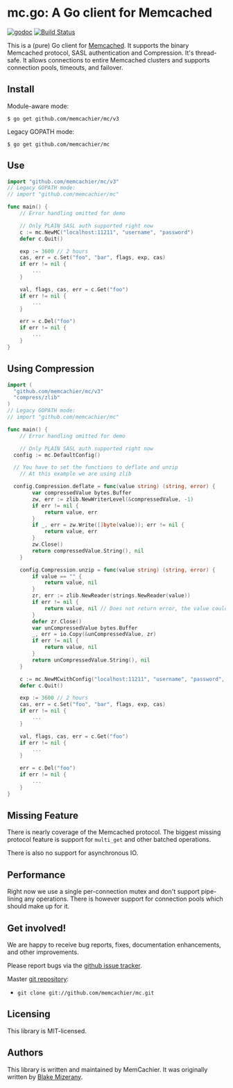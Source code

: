 # mc.go: A Go client for Memcached

[![godoc](https://godoc.org/github.com/memcachier/mc?status.svg)](http://godoc.org/github.com/memcachier/mc)
[![Build Status](https://img.shields.io/travis/memcachier/mc.svg?style=flat)](https://travis-ci.org/memcachier/mc)

This is a (pure) Go client for [Memcached](http://memcached.org). It supports
the binary Memcached protocol, SASL authentication and Compression. It's thread-safe.
It allows connections to entire Memcached clusters and supports connection
pools, timeouts, and failover.

## Install

Module-aware mode:

```
$ go get github.com/memcachier/mc/v3
```

Legacy GOPATH mode:

```
$ go get github.com/memcachier/mc
```

## Use

```go
import "github.com/memcachier/mc/v3"
// Legacy GOPATH mode:
// import "github.com/memcachier/mc"

func main() {
	// Error handling omitted for demo

	// Only PLAIN SASL auth supported right now
	c := mc.NewMC("localhost:11211", "username", "password")
	defer c.Quit()

	exp := 3600 // 2 hours
	cas, err = c.Set("foo", "bar", flags, exp, cas)
	if err != nil {
		...
	}

	val, flags, cas, err = c.Get("foo")
	if err != nil {
		...
	}

	err = c.Del("foo")
	if err != nil {
		...
	}
}
```

## Using Compression

```go
import (
  "github.com/memcachier/mc/v3"
  "compress/zlib"
)
// Legacy GOPATH mode:
// import "github.com/memcachier/mc"

func main() {
	// Error handling omitted for demo

	// Only PLAIN SASL auth supported right now
  config := mc.DefaultConfig()

  // You have to set the functions to deflate and unzip
	// At this example we are using zlib

  config.Compression.deflate = func(value string) (string, error) {
		var compressedValue bytes.Buffer
		zw, err := zlib.NewWriterLevel(&compressedValue, -1)
		if err != nil {
			return value, err
		}
		if _, err = zw.Write([]byte(value)); err != nil {
			return value, err
		}
		zw.Close()
		return compressedValue.String(), nil
	}

	config.Compression.unzip = func(value string) (string, error) {
		if value == "" {
			return value, nil
		}
		zr, err := zlib.NewReader(strings.NewReader(value))
		if err != nil {
			return value, nil // Does not return error, the value could be not compressed
		}
		defer zr.Close()
		var unCompressedValue bytes.Buffer
		_, err = io.Copy(&unCompressedValue, zr)
		if err != nil {
			return value, nil
		}
		return unCompressedValue.String(), nil
	}

	c := mc.NewMCwithConfig("localhost:11211", "username", "password", config)
	defer c.Quit()

	exp := 3600 // 2 hours
	cas, err = c.Set("foo", "bar", flags, exp, cas)
	if err != nil {
		...
	}

	val, flags, cas, err = c.Get("foo")
	if err != nil {
		...
	}

	err = c.Del("foo")
	if err != nil {
		...
	}
}
```

## Missing Feature

There is nearly coverage of the Memcached protocol.
The biggest missing protocol feature is support for `multi_get` and other
batched operations.

There is also no support for asynchronous IO.

## Performance

Right now we use a single per-connection mutex and don't support pipe-lining any
operations. There is however support for connection pools which should make up
for it.

## Get involved!

We are happy to receive bug reports, fixes, documentation enhancements,
and other improvements.

Please report bugs via the
[github issue tracker](http://github.com/memcachier/mc/issues).

Master [git repository](http://github.com/memcachier/mc):

- `git clone git://github.com/memcachier/mc.git`

## Licensing

This library is MIT-licensed.

## Authors

This library is written and maintained by MemCachier.
It was originally written by [Blake Mizerany](https://github.com/bmizerany/mc).
